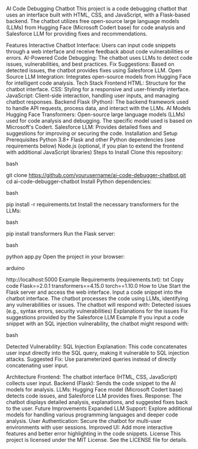 AI Code Debugging Chatbot
This project is a code debugging chatbot that uses an interface built with HTML, CSS, and JavaScript, with a Flask-based backend. The chatbot utilizes free open-source large language models (LLMs) from Hugging Face (Microsoft Codert base) for code analysis and Salesforce LLM for providing fixes and recommendations.

Features
Interactive Chatbot Interface: Users can input code snippets through a web interface and receive feedback about code vulnerabilities or errors.
AI-Powered Code Debugging: The chatbot uses LLMs to detect code issues, vulnerabilities, and best practices.
Fix Suggestions: Based on detected issues, the chatbot provides fixes using Salesforce LLM.
Open Source LLM Integration: Integrates open-source models from Hugging Face for intelligent code analysis.
Tech Stack
Frontend
HTML: Structure for the chatbot interface.
CSS: Styling for a responsive and user-friendly interface.
JavaScript: Client-side interaction, handling user inputs, and managing chatbot responses.
Backend
Flask (Python): The backend framework used to handle API requests, process data, and interact with the LLMs.
AI Models
Hugging Face Transformers: Open-source large language models (LLMs) used for code analysis and debugging. The specific model used is based on Microsoft's Codert.
Salesforce LLM: Provides detailed fixes and suggestions for improving or securing the code.
Installation and Setup
Prerequisites
Python 3.8+
Flask and other Python dependencies (see requirements below)
Node.js (optional, if you plan to extend the frontend with additional JavaScript libraries)
Steps to Install
Clone this repository:

bash

git clone https://github.com/yourusername/ai-code-debugger-chatbot.git
cd ai-code-debugger-chatbot
Install Python dependencies:

bash

pip install -r requirements.txt
Install the necessary transformers for the LLMs:

bash

pip install transformers
Run the Flask server:

bash

python app.py
Open the project in your browser:

arduino

http://localhost:5000
Example Requirements (requirements.txt):
txt
Copy code
Flask==2.0.1
transformers==4.15.0
torch==1.10.0
How to Use
Start the Flask server and access the web interface.
Input a code snippet into the chatbot interface.
The chatbot processes the code using LLMs, identifying any vulnerabilities or issues.
The chatbot will respond with:
Detected issues (e.g., syntax errors, security vulnerabilities)
Explanations for the issues
Fix suggestions provided by the Salesforce LLM
Example
If you input a code snippet with an SQL injection vulnerability, the chatbot might respond with:

bash

Detected Vulnerability: SQL Injection
Explanation: This code concatenates user input directly into the SQL query, making it vulnerable to SQL injection attacks.
Suggested Fix: Use parameterized queries instead of directly concatenating user input.


Architecture
Frontend: The chatbot interface (HTML, CSS, JavaScript) collects user input.
Backend (Flask): Sends the code snippet to the AI models for analysis.
LLMs: Hugging Face model (Microsoft Codert base) detects code issues, and Salesforce LLM provides fixes.
Response: The chatbot displays detailed analysis, explanations, and suggested fixes back to the user.
Future Improvements
Expanded LLM Support: Explore additional models for handling various programming languages and deeper code analysis.
User Authentication: Secure the chatbot for multi-user environments with user sessions.
Improved UI: Add more interactive features and better error highlighting in the code snippets.
License
This project is licensed under the MIT License. See the LICENSE file for details.

